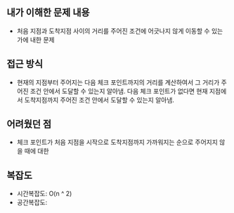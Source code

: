 ## 내가 이해한 문제 내용

* 처음 지점과 도착지점 사이의 거리를 주어진 조건에 어긋나지 않게 이동할 수 있는가에 내한 문제

## 접근 방식

* 현재의 지점부터 주어지는 다음 체크 포인트까지의 거리를 계산하여서 그 거리가 주어진 조건 안에서 도달할 수 있는지 알아냄. 다음 체크 포인트가 없다면 현재 지점에서 도착지점까지 주어진 조건 안에서 도달할 수 있는지 알아냄.

## 어려웠던 점

* 체크 포인트가 처음 지점을 시작으로 도착지점까지 가까워지는 순으로 주어지지 않을 때에 대한 

## 복잡도

* 시간복잡도: O(n ^ 2)
* 공간복잡도: 
